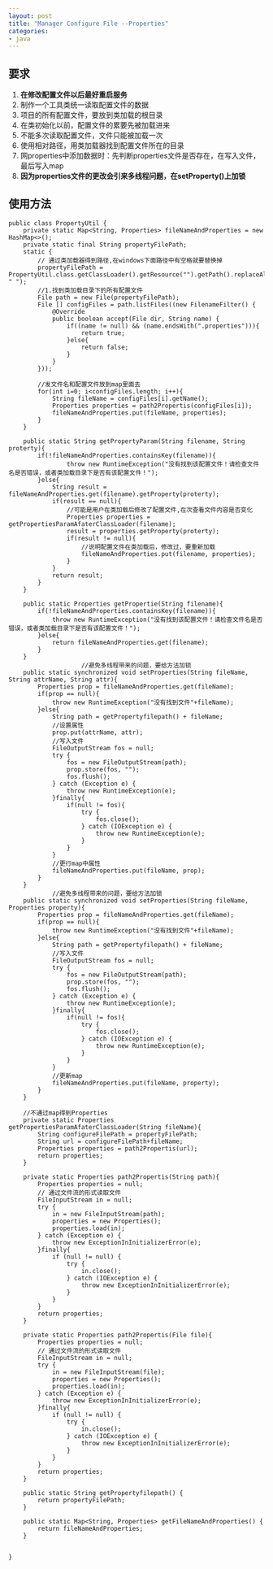 ```yaml
---
layout: post
title: "Manager Configure File --Properties"
categories:
- java
---
```


## 要求 ##

1. **在修改配置文件以后最好重启服务**
1. 制作一个工具类统一读取配置文件的数据
2. 项目的所有配置文件，要放到类加载的根目录
3. 在类初始化以前，配置文件的累要先被加载进来
4. 不能多次读取配置文件，文件只能被加载一次
5. 使用相对路径，用类加载器找到配置文件所在的目录
6. 网properties中添加数据时：先判断properties文件是否存在，在写入文件，最后写入map
7. **因为properties文件的更改会引来多线程问题，在setProperty()上加锁**

## 使用方法 ##
		
	public class PropertyUtil {
		private static Map<String, Properties> fileNameAndProperties = new HashMap<>();
		private static final String propertyFilePath;
		static {
			// 通过类加载器得到路径,在windows下面路径中有空格就要替换掉
			propertyFilePath = PropertyUtil.class.getClassLoader().getResource("").getPath().replaceAll("%20", " ");
			//1.找到类加载目录下的所有配置文件
			File path = new File(propertyFilePath);
			File [] configFiles = path.listFiles((new FilenameFilter() {
				@Override
				public boolean accept(File dir, String name) {
					if((name != null) && (name.endsWith(".properties"))){
						return true;
					}else{
						return false;
					}
				}
			}));
			
			//发文件名和配置文件放到map里面去
			for(int i=0; i<configFiles.length; i++){
				String fileName = configFiles[i].getName();
				Properties properties = path2Propertis(configFiles[i]);
				fileNameAndProperties.put(fileName, properties);
			}
		}
	
		public static String getPropertyParam(String filename, String proterty){
			if(!fileNameAndProperties.containsKey(filename)){
					throw new RuntimeException("没有找到该配置文件！请检查文件名是否错误，或者类加载目录下是否有该配置文件！");
			}else{
				String result =  fileNameAndProperties.get(filename).getProperty(proterty);
				if(result == null){
					//可能是用户在类加载后修改了配置文件,在次查看文件内容是否变化
					Properties properties = getPropertiesParamAfaterClassLoader(filename);
					result = properties.getProperty(proterty);
					if(result != null){
						//说明配置文件在类加载后，修改过，要重新加载
						fileNameAndProperties.put(filename, properties);
					}
				}
				return result;
			}
		}
						
		public static Properties getPropertie(String filename){
			if(!fileNameAndProperties.containsKey(filename)){
				throw new RuntimeException("没有找到该配置文件！请检查文件名是否错误，或者类加载目录下是否有该配置文件！");
			}else{
				return fileNameAndProperties.get(filename);
			}
		}
						//避免多线程带来的问题，要给方法加锁
		public static synchronized void setProperties(String fileName, String attrName, String attr){
			Properties prop = fileNameAndProperties.get(fileName);
			if(prop == null){
				throw new RuntimeException("没有找到文件"+fileName);
			}else{
				String path = getPropertyfilepath() + fileName;
				//设置属性
				prop.put(attrName, attr);
				//写入文件
				FileOutputStream fos = null;
				try {
					fos = new FileOutputStream(path);
					prop.store(fos, "");
					fos.flush();
				} catch (Exception e) {
					throw new RuntimeException(e);
				}finally{
					if(null != fos){
						try {
							fos.close();
						} catch (IOException e) {
							throw new RuntimeException(e);
						}
					}
				}
				//更行map中属性
				fileNameAndProperties.put(fileName, prop);
			}
		}
				//避免多线程带来的问题，要给方法加锁
		public static synchronized void setProperties(String fileName, Properties property){
			Properties prop = fileNameAndProperties.get(fileName);
			if(prop == null){
				throw new RuntimeException("没有找到文件"+fileName);
			}else{
				String path = getPropertyfilepath() + fileName;
				//写入文件
				FileOutputStream fos = null;
				try {
					fos = new FileOutputStream(path);
					prop.store(fos, "");
					fos.flush();
				} catch (Exception e) {
					throw new RuntimeException(e);
				}finally{
					if(null != fos){
						try {
							fos.close();
						} catch (IOException e) {
							throw new RuntimeException(e);
						}
					}
				}
				//更新map
				fileNameAndProperties.put(fileName, property);
			}
		}
		
		//不通过map得到Properties
		private static Properties getPropertiesParamAfaterClassLoader(String fileName){
			String configureFilePath = propertyFilePath;
			String url = configureFilePath+fileName;
			Properties properties = path2Propertis(url);
			return properties;
		}
		
		private static Properties path2Propertis(String path){
			Properties properties = null;
			// 通过文件流的形式读取文件
			FileInputStream in = null;
			try {
				in = new FileInputStream(path);
				properties = new Properties();
				properties.load(in);
			} catch (Exception e) {
				throw new ExceptionInInitializerError(e);
			}finally{
				if (null != null) {
					try {
						in.close();
					} catch (IOException e) {
						throw new ExceptionInInitializerError(e);
					}
				}
			}
			return properties;
		}
		
		private static Properties path2Propertis(File file){
			Properties properties = null;
			// 通过文件流的形式读取文件
			FileInputStream in = null;
			try {
				in = new FileInputStream(file);
				properties = new Properties();
				properties.load(in);
			} catch (Exception e) {
				throw new ExceptionInInitializerError(e);
			}finally{
				if (null != null) {
					try {
						in.close();
					} catch (IOException e) {
						throw new ExceptionInInitializerError(e);
					}
				}
			}
			return properties;
		}
	
		public static String getPropertyfilepath() {
			return propertyFilePath;
		}
	
		public static Map<String, Properties> getFileNameAndProperties() {
			return fileNameAndProperties;
		}
		
		
	}
